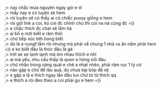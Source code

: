 ;> nay chắc mưa nguyên ngày gòi e ơi<br>
;> mấy nay e có luyện sẽ hem<br>
;> ròi luyện sẽ có thấy ai có chiếc pussy giống e hem<br>
;> ròi gửi link a coi, ko coi đc chính chủ thì coi na ná cũng đc =))<br>
;> e chắc thích đc chat sẽ lắm hả<br>
;> ai bồ e mới biết e răm thôi<br>
;> chứ tiếp xúc bth hong biết<br>
;> dù là e nungf lắm ròi nhưng mà phải về chung 1 nhà vs ăn nằm phải hem<br>
=)) e ko biết đâu là thóc đâu là gà<br>
;> trời se se lạnh lạnh mà ôm nhau thích e nhỉ<br>
;> ai mà yếu, nhu cầu thấp là quen e hỏng nổi đâu<br>
;> chứ nhắn trong sáng quài e chê a nhạt nhẽo, phải răm rục 1 tý cơ<br>
;> nào gặp e chứ để lâu quá, dú chưa kịp bóp đã xệ<br>
;> e gặp a là e thích ngay lần đầu lun chứ từ từ thích qq<br>
;> e thích a ròi đeo theo a coi phải gu e hem =))
